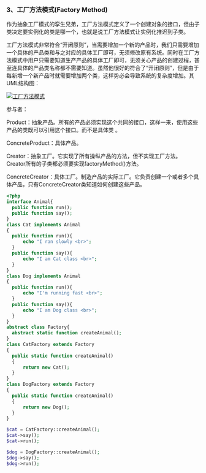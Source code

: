### 3、工厂方法模式\(Factory Method\)

作为抽象工厂模式的孪生兄弟，工厂方法模式定义了一个创建对象的接口，但由子类决定要实例化的类是哪一个，也就是说工厂方法模式让实例化推迟到子类。

工厂方法模式非常符合“开闭原则”，当需要增加一个新的产品时，我们只需要增加一个具体的产品类和与之对应的具体工厂即可，无须修改原有系统。同时在工厂方法模式中用户只需要知道生产产品的具体工厂即可，无须关心产品的创建过程，甚至连具体的产品类名称都不需要知道。虽然他很好的符合了“开闭原则”，但是由于每新增一个新产品时就需要增加两个类，这样势必会导致系统的复杂度增加。其UML结构图：

[![](http://images.cnitblog.com/blog/381060/201310/08191345-b284145d01324a29a331abbe0285df33.png "工厂方法模式")](http://images.cnitblog.com/blog/381060/201310/08191344-c19aecfcfd1a4a63bb7a2aa698cb25c7.png)

参与者：

Product：抽象产品。所有的产品必须实现这个共同的接口，这样一来，使用这些产品的类既可以引用这个接口。而不是具体类 。

ConcreteProduct：具体产品。

Creator：抽象工厂。它实现了所有操纵产品的方法，但不实现工厂方法。Creator所有的子类都必须要实现factoryMethod\(\)方法。

ConcreteCreator：具体工厂。制造产品的实际工厂。它负责创建一个或者多个具体产品，只有ConcreteCreator类知道如何创建这些产品。

```php
<?php 
interface Animal{
  public function run();
  public function say();
}
class Cat implements Animal
{
  public function run(){
      echo "I ran slowly <br>";
  }
  public function say(){
      echo "I am Cat class <br>";
  }
}
class Dog implements Animal
{
  public function run(){
      echo "I'm running fast <br>";
  }
  public function say(){
      echo "I am Dog class <br>";
  }
}
abstract class Factory{
  abstract static function createAnimal();
}
class CatFactory extends Factory
{
  public static function createAnimal()
  {
      return new Cat();
  }
}
class DogFactory extends Factory
{
  public static function createAnimal()
  {
      return new Dog();
  }
}

$cat = CatFactory::createAnimal();
$cat->say();
$cat->run();

$dog = DogFactory::createAnimal();
$dog->say();
$dog->run();
```



